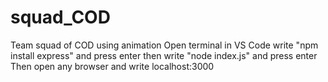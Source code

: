 # squad_COD
Team squad of COD using animation
Open terminal in VS Code
write "npm install express" and press enter
then write "node index.js" and press enter
Then open any browser and write localhost:3000
